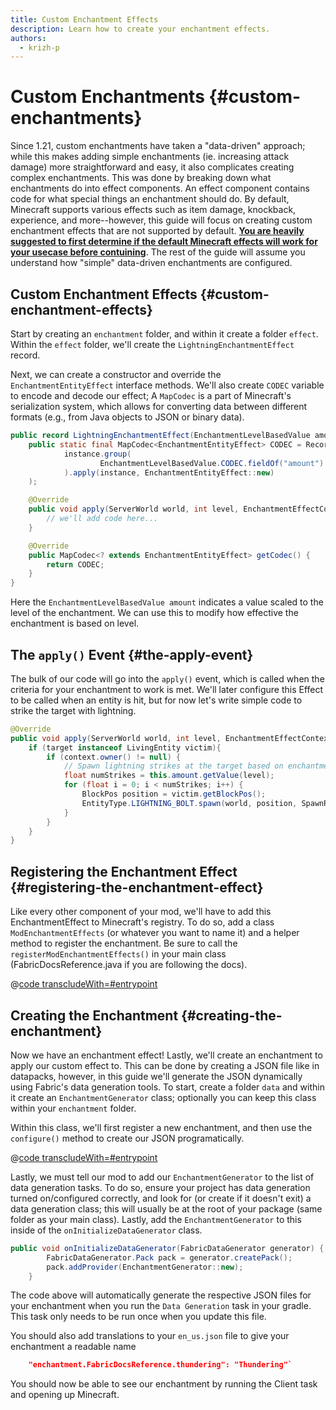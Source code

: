 ```yaml
---
title: Custom Enchantment Effects
description: Learn how to create your enchantment effects.
authors:
  - krizh-p
---
```


# Custom Enchantments {#custom-enchantments}

Since 1.21, custom enchantments have taken a "data-driven" approach; while this makes adding simple enchantments (ie. increasing attack damage) more straightforward and easy, it also complicates creating complex enchantments. This was done by breaking down what enchantments do into effect components. An effect component contains code for what special things an enchantment should do. By default, Minecraft supports various effects such as item damage, knockback, experience, and more--however, this guide will focus on creating custom enchantment effects that are not supported by default. **[You are heavily suggested to first determine if the default Minecraft effects will work for your usecase before contuining](https://minecraft.wiki/w/Enchantment_definition#Effect_components)**. The rest of the guide will assume you understand how "simple" data-driven enchantments are configured.

## Custom Enchantment Effects {#custom-enchantment-effects}

Start by creating an `enchantment` folder, and within it create a folder `effect`. Within the `effect` folder, we'll create the `LightningEnchantmentEffect` record.

Next, we can create a constructor and override the `EnchantmentEntityEffect` interface methods. We'll also create `CODEC` variable to encode and decode our effect; A `MapCodec` is a part of Minecraft's serialization system, which allows for converting data between different formats (e.g., from Java objects to JSON or binary data).

```java
public record LightningEnchantmentEffect(EnchantmentLevelBasedValue amount) implements EnchantmentEntityEffect {
    public static final MapCodec<EnchantmentEntityEffect> CODEC = RecordCodecBuilder.mapCodec(instance ->
            instance.group(
                    EnchantmentLevelBasedValue.CODEC.fieldOf("amount").forGetter(EnchantmentEntityEffect::amount)
            ).apply(instance, EnchantmentEntityEffect::new)
    );

    @Override
    public void apply(ServerWorld world, int level, EnchantmentEffectContext context, Entity target, Vec3d pos) {
        // we'll add code here...
    }

    @Override
    public MapCodec<? extends EnchantmentEntityEffect> getCodec() {
        return CODEC;
    }
}
```

Here the `EnchantmentLevelBasedValue amount` indicates a value scaled to the level of the enchantment. We can use this to modify how effective the enchantment is based on level.

## The `apply()` Event {#the-apply-event}

The bulk of our code will go into the `apply()` event, which is called when the criteria for your enchantment to work is met. We'll later configure this Effect to be called when an entity is hit, but for now let's write simple code to strike the target with lightning.

```java
@Override
public void apply(ServerWorld world, int level, EnchantmentEffectContext context, Entity target, Vec3d pos) {
    if (target instanceof LivingEntity victim){
        if (context.owner() != null) {
            // Spawn lightning strikes at the target based on enchantment level
            float numStrikes = this.amount.getValue(level);
            for (float i = 0; i < numStrikes; i++) {
                BlockPos position = victim.getBlockPos();
                EntityType.LIGHTNING_BOLT.spawn(world, position, SpawnReason.TRIGGERED);
            }
        }
    }
}
```

## Registering the Enchantment Effect {#registering-the-enchantment-effect}

Like every other component of your mod, we'll have to add this EnchantmentEffect to Minecraft's registry. To do so, add a class `ModEnchantmentEffects` (or whatever you want to name it) and a helper method to register the enchantment. Be sure to call the `registerModEnchantmentEffects()` in your main class (FabricDocsReference.java if you are following the docs).

@[code transcludeWith=#entrypoint](@/reference/latest/src/main/java/com/example/docs/enchantment/ModEnchantmentEffects.java)

## Creating the Enchantment {#creating-the-enchantment}

Now we have an enchantment effect! Lastly, we'll create an enchantment to apply our custom effect to. This can be done by creating a JSON file like in datapacks, however, in this guide we'll generate the JSON dynamically using Fabric's data generation tools. To start, create a folder `data` and within it create an `EnchantmentGenerator` class; optionally you can keep this class within your `enchantment` folder.

Within this class, we'll first register a new enchantment, and then use the `configure()` method to create our JSON programatically.

@[code transcludeWith=#entrypoint](@\reference\latest\src\main\java\com\example\docs\data\EnchantmentGenerator.java)

Lastly, we must tell our mod to add our `EnchantmentGenerator` to the list of data generation tasks. To do so, ensure your project has data generation turned on/configured correctly, and look for (or create if it doesn't exit) a data generation class; this will usually be at the root of your package (same folder as your main class). Lastly, add the `EnchantmentGenerator` to this inside of the `onInitializeDataGenerator` class.

```java
public void onInitializeDataGenerator(FabricDataGenerator generator) {
        FabricDataGenerator.Pack pack = generator.createPack();
        pack.addProvider(EnchantmentGenerator::new);
    }
```

The code above will automatically generate the respective JSON files for your enchantment when you run the `Data Generation` task in your gradle. This task only needs to be run once when you update this file.

You should also add translations to your `en_us.json` file to give your enchantment a readable name

```json
    "enchantment.FabricDocsReference.thundering": "Thundering"`
```

You should now be able to see our enchantment by running the Client task and opening up Minecraft.

<VideoPlayer src="/assets/develop/enchantment-effects/thunder.mp4" title="Using the Lightning Effect" />
